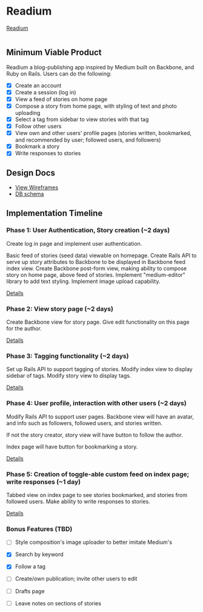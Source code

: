 # Readium

[Readium](readium.io)

<img src="https://res.cloudinary.com/loren/image/upload/v1443125096/Screen_Shot_2015-09-24_at_1.04.20_PM_a6uzqf.jpg" alt="">

## Minimum Viable Product
Readium a blog-publishing app inspired by Medium built on Backbone, and Ruby on Rails. Users can do the following:


- [x] Create an account
- [x] Create a session (log in)
- [x] View a feed of stories on home page
- [x] Compose a story from home page, with styling of text and photo uploading
- [x] Select a tag from sidebar to view stories with that tag
- [x] Follow other users
- [x] View own and other users' profile pages (stories written, bookmarked, and recommended by user; followed users, and followers)
- [x] Bookmark a story
- [x] Write responses to stories

## Design Docs
* [View Wireframes][views]
* [DB schema][schema]

[views]: ./docs/views.md
[schema]: ./docs/schema.md

## Implementation Timeline

### Phase 1: User Authentication, Story creation (~2 days)

Create log in page and implement user authentication.

Basic feed of stories (seed data) viewable on homepage. Create Rails API to serve up story attributes to Backbone to be displayed in Backbone feed index view. Create Backbone post-form view, making ability to compose story on home page, above feed of stories. Implement "medium-editor" library to add text styling. Implement image upload capability.

[Details][phase-one]

### Phase 2: View story page (~2 days)
Create Backbone view for story page. Give edit functionality on this page for the author.


[Details][phase-two]

### Phase 3: Tagging functionality (~2 days)
Set up Rails API to support tagging of stories. Modify index view to display sidebar of tags. Modify story view to display tags.



[Details][phase-three]

### Phase 4: User profile, interaction with other users (~2 days)
Modify Rails API to support user pages. Backbone view will have an avatar, and info such as followers, followed users, and stories written. 

If not the story creator, story view will have button to follow the author. 

Index page will have button for bookmarking a story.

[Details][phase-four]

### Phase 5: Creation of toggle-able custom feed on index page; write responses (~1 day)
Tabbed view on index page to see stories bookmarked, and stories from followed users. Make ability to write responses to stories.

[Details][phase-five]

### Bonus Features (TBD)
- [ ] Style composition's image uploader to better imitate Medium's
- [x] Search by keyword
- [x] Follow a tag
- [ ] Create/own publication; invite other users to edit
- [ ] Drafts page
- [ ] Leave notes on sections of stories


[phase-one]: ./docs/phases/phase1.md
[phase-two]: ./docs/phases/phase2.md
[phase-three]: ./docs/phases/phase3.md
[phase-four]: ./docs/phases/phase4.md
[phase-five]: ./docs/phases/phase5.md
